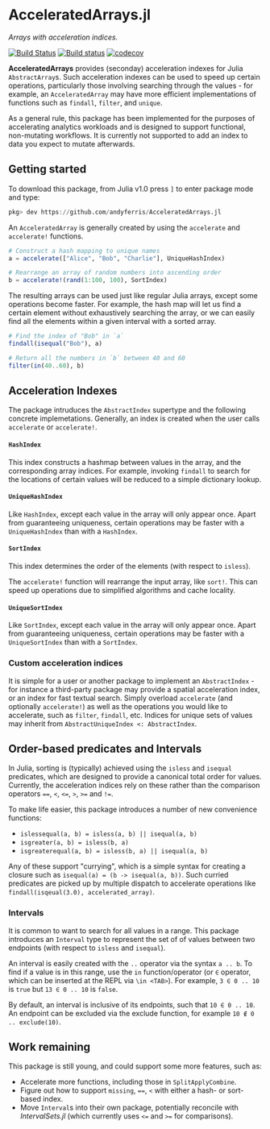 # AcceleratedArrays.jl

*Arrays with acceleration indices.*

[![Build Status](https://travis-ci.org/andyferris/AcceleratedArrays.jl.svg?branch=master)](https://travis-ci.org/andyferris/AcceleratedArrays.jl)
[![Build status](https://ci.appveyor.com/api/projects/status/9qwb219wpdm3dg3c?svg=true)](https://ci.appveyor.com/project/andyferris/acceleratedarrays-jl)
[![codecov](https://codecov.io/gh/andyferris/AcceleratedArrays.jl/branch/master/graph/badge.svg)](https://codecov.io/gh/andyferris/AcceleratedArrays.jl)

**AcceleratedArrays** provides (seconday) acceleration indexes for Julia `AbstractArray`s. Such
acceleration indexes can be used to speed up certain operations, particularly those
involving searching through the values - for example, an `AcceleratedArray` may have more
efficient implementations of functions such as `findall`, `filter`, and `unique`.

As a general rule, this package has been implemented for the purposes of accelerating
analytics workloads and is designed to support functional, non-mutating workflows. It is
currently not supported to add an index to data you expect to mutate afterwards.

## Getting started

To download this package, from Julia v1.0 press `]` to enter package mode and type:

```julia
pkg> dev https://github.com/andyferris/AcceleratedArrays.jl
```

An `AcceleratedArray` is generally created by using the `accelerate` and `accelerate!`
functions. 

```julia
# Construct a hash mapping to unique names
a = accelerate(["Alice", "Bob", "Charlie"], UniqueHashIndex)

# Rearrange an array of random numbers into ascending order
b = accelerate!(rand(1:100, 100), SortIndex)
```

The resulting arrays can be used just like regular Julia arrays, except some operations
become faster. For example, the hash map will let us find a certain element without
exhaustively searching the array, or we can easily find all the elements within a
given interval with a sorted array.

```julia
# Find the index of "Bob" in `a`
findall(isequal("Bob"), a)

# Return all the numbers in `b` between 40 and 60
filter(in(40..60), b)
```

## Acceleration Indexes

The package intruduces the `AbstractIndex` supertype and the following concrete implemetations.
Generally, an index is created when the user calls `accelerate` or `accelerate!`.

#### `HashIndex`

This index constructs a hashmap between values in the array, and the corresponding array
indices. For example, invoking `findall` to search for the locations of certain values
will be reduced to a simple dictionary lookup.

#### `UniqueHashIndex`

Like `HashIndex`, except each value in the array will only appear once. Apart from
guaranteeing uniqueness, certain operations may be faster with a `UniqueHashIndex` than 
with a `HashIndex`.

#### `SortIndex`

This index determines the order of the elements (with respect to `isless`).

The `accelerate!` function will rearrange the input array, like `sort!`. This can speed
up operations due to simplified algorithms and cache locality.

#### `UniqueSortIndex`

Like `SortIndex`, except each value in the array will only appear once. Apart from
guaranteeing uniqueness, certain operations may be faster with a `UniqueSortIndex` than 
with a `SortIndex`.

### Custom acceleration indices

It is simple for a user or another package to implement an `AbstractIndex` - for instance
a third-party package may provide a spatial acceleration index, or an index for fast
textual search. Simply overload `accelerate` (and optionally `accelerate!`) as well as the
operations you would like to accelerate, such as `filter`, `findall`, etc. Indices for
unique sets of values may inherit from `AbstractUniqueIndex <: AbstractIndex`.

## Order-based predicates and Intervals

In Julia, sorting is (typically) achieved using the `isless` and `isequal` predicates,
which are designed to provide a canonical total order for values. Currently, the
acceleration indices rely on these rather than the comparison operators `==`, `<`, `<=`,
`>`, `>=` and `!=`.

To make life easier, this package introduces a number of new convenience functions:

 * `islessequal(a, b) = isless(a, b) || isequal(a, b)`
 * `isgreater(a, b) = isless(b, a)`
 * `isgreaterequal(a, b) = isless(b, a) || isequal(a, b)`

Any of these support "currying", which is a simple syntax for creating a closure such as
`isequal(a) = (b -> isequal(a, b))`. Such curried predicates are picked up by multiple
dispatch to accelerate operations like `findall(isqeual(3.0), accelerated_array)`.

### Intervals

It is common to want to search for all values in a range. This package introduces an
`Interval` type to represent the set of of values between two endpoints (with respect to
`isless` and `isequal`).

An interval is easily created with the `..` operator via the syntax `a .. b`. To find if
a value is in this range, use the `in` function/operator (or `∈` operator, which can be
inserted at the REPL via `\in <TAB>`). For example, `3 ∈ 0 .. 10` is `true` but
`13 ∈ 0 .. 10` is `false`.

By default, an interval is inclusive of its endpoints, such that `10 ∈ 0 .. 10`. An endpoint
can be excluded via the exclude function, for example `10 ∉ 0 .. exclude(10)`.

## Work remaining

This package is still young, and could support some more features, such as:

 * Accelerate more functions, including those in `SplitApplyCombine`.
 * Figure out how to support `missing`, `==`, `<` with either a hash- or sort-based index.
 * Move `Interval`s into their own package, potentially reconcile with *IntervalSets.jl*
   (which currently uses `<=` and `>=` for comparisons).
